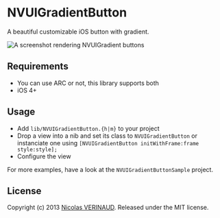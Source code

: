 # NVUIGradientButton

A beautiful customizable iOS button with gradient.

![A screenshot rendering NVUIGradient buttons](https://raw.github.com/nverinaud/NVUIGradientButton/master/images/screen.png)

## Requirements

* You can use ARC or not, this library supports both
* iOS 4+

## Usage

* Add `lib/NVUIGradientButton.{h|m}` to your project
* Drop a view into a nib and set its class to `NVUIGradientButton` or instanciate one using `[NVUIGradientButton initWithFrame:frame style:style];`
* Configure the view

For more examples, have a look at the `NVUIGradientButtonSample` project.

## License

Copyright (c) 2013 [Nicolas VERINAUD](http://www.nverinaud.com). Released under the MIT license.